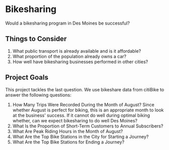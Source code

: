 # Bikesharing

Would a bikesharing program in Des Moines be successful?

## Things to Consider

1. What public transport is already available and is it affordable?
2. What proportion of the population already owns a car?
3. How well have bikesharing businesses performed in other cities?


## Project Goals

This project tackles the last question. We use bikeshare data from citiBike to answer the following questions: 

  1. How Many Trips Were Recorded During the Month of August? 
     Since whether August is perfect for biking, this is an appropriate month to look at the business' success. If it cannot do well during optimal biking whether, can we expect bikesharing to do well Des Moines? 
  2. What Is the Proportion of Short-Term Customers to Annual Subscribers?
  3. What Are Peak Riding Hours in the Month of August?
  4. What Are the Top Bike Stations in the City for Starting a Journey?
  5. What Are the Top Bike Stations for Ending a Journey?

